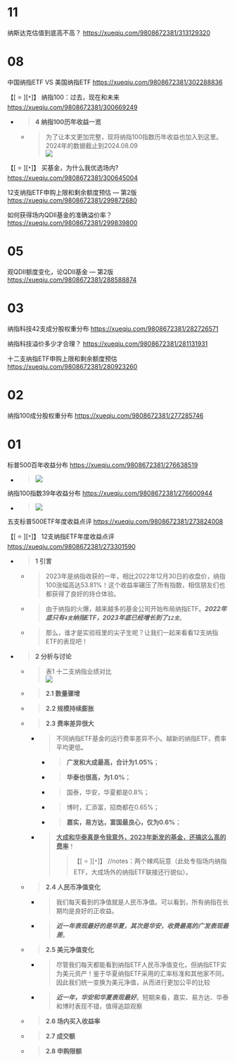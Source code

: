 
# 11

纳斯达克估值到底高不高？ https://xueqiu.com/9808672381/313129320

# 08

中国纳指ETF VS 美国纳指ETF https://xueqiu.com/9808672381/302288836

【[ :star: ][`*`]】 纳指100：过去，现在和未来 https://xueqiu.com/9808672381/300669249
- > **4 纳指100历年收益一览**
  * > 为了让本文更加完整，现将纳指100指数历年收益也加入到这里。2024年的数据截止到2024.08.09 <br> ![](https://xqimg.imedao.com/191417189d22958f3fea69e7.png)

【[ :star: ][`*`]】 买基金，为什么我优选场内? https://xueqiu.com/9808672381/300645004

12支纳指ETF申购上限和剩余额度预估 — 第2版 https://xueqiu.com/9808672381/299872680

如何获得场内QDII基金的准确溢价率？ https://xueqiu.com/9808672381/299839800

# 05

观QDII额度变化，论QDII基金 — 第2版 https://xueqiu.com/9808672381/288588874

# 03

纳指科技42支成分股权重分布 https://xueqiu.com/9808672381/282726571

纳指科技溢价多少才合理？ https://xueqiu.com/9808672381/281131931

十二支纳指ETF申购上限和剩余额度预估 https://xueqiu.com/9808672381/280923260

# 02

纳指100成分股权重分布 https://xueqiu.com/9808672381/277285746

# 01

标普500百年收益分布 https://xueqiu.com/9808672381/276638519
- > ![](https://xqimg.imedao.com/18d4d7f808510b6c3fecac6c.png)

纳指100指数39年收益分布 https://xueqiu.com/9808672381/276600944
- > ![](https://xqimg.imedao.com/18d4922275217a913fe4e463.png)

五支标普500ETF年度收益点评 https://xueqiu.com/9808672381/273824008

【[ :star: ][`*`]】 12支纳指ETF年度收益点评 https://xueqiu.com/9808672381/273301590
- > **1 引言**
  * > 2023年是纳指收获的一年，相比2022年12月30日的收盘价，纳指100涨幅高达53.81%！这个收益率碾压了所有指数，相信朋友们也都获得了良好的持仓体验。
  * > 由于纳指的火爆，越来越多的基金公司开始布局纳指ETF。***2022年底只有`4支`纳指ETF，2023年底已经增长到了`12支`***。
  * > 那么，谁才是实验班里的尖子生呢？让我们一起来看看12支纳指ETF的表现吧！
- > **2 分析与讨论**
  * > 表1 十二支纳指业绩对比 <br> ![](https://xqimg.imedao.com/18cccb2255aa2eb23fe31d0c.png)
  * > **2.1 数量骤增**
  * > **2.2 规模持续膨胀**
  * > **2.3 费率差异很大**
    + > 不同纳指ETF基金的运行费率差异不小。越新的纳指ETF，费率平均更低。
      - > **广发和大成最高，合计为1.05%**；
      - > **华泰也很高，为1.0%**；
      - > 国泰，华安，华夏都是0.8%；
      - > 博时，汇添富，招商都在0.65%；
      - > **嘉实，易方达，富国最良心，仅为0.6%**；
    + > **<ins>大成和华泰真是令我意外，2023年新发的基金，还搞这么高的费率</ins>**！
      >> 【[ :star: ][`*`]】 //notes：两个辣鸡玩意（此处专指场内纳指ETF，大成场外的纳指ETF联接还行貌似）。
  * > **2.4 人民币净值变化**
    + > 我们每天看到的净值就是人民币净值。可以看到，所有纳指在长期均是良好的正收益。
    + > ***近一年表现最好的是华夏，其次是华安，收费最高的广发表现最差***。
  * > **2.5 美元净值变化**
    + > 尽管我们每天都能看到纳指ETF人民币净值变化，但纳指ETF实为美元资产！鉴于华夏纳指ETF采用的汇率标准和其他家不同，因此我们统一变换为美元净值，从而进行更加公平的比较
    + > ***近一年，华安和华夏表现最好***。短期来看，嘉实、易方达、华泰和博时表现不错，值得追踪观察
  * > **2.6 场内买入收益率**
  * > **2.7 成交额**
  * > **2.8 申购限额**
